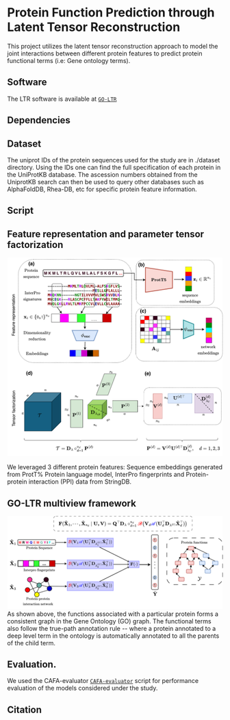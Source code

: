 # Protein Function Prediction through Latent Tensor Reconstruction

This project utilizes the latent tensor reconstruction approach to model the joint interactions between different protein features to predict protein functional terms (i.e: Gene ontology terms).

## Software
The LTR software is available at [`GO-LTR`](https://github.com/aalto-ics-kepaco/GO_LTR/tree/main)

## Dependencies

## Dataset
The uniprot IDs of the protein sequences used for the study are in ./dataset directory.
Using the IDs one can find the full specification of each protein in the UniProtKB database.
The ascession numbers obtained from the UniprotKB search can then be used to query other databases such as AlphaFoldDB, Rhea-DB, etc for specific protein feature information.

## Script

## Feature representation and parameter tensor factorization

![Image Alt text](./images/Feature_representation_tensor_factorization.png "Feature representation and Tensor factorization employed in GO-LTR")

We leveraged 3 different protein features: Sequence embeddings generated from ProtT% Protein language model, InterPro fingerprints and Protein-protein interaction (PPI) data from StringDB.

## GO-LTR multiview framework
![Image Alt text](./images/GO_LTR_multiview_workflow.png "Illustration of the GO-LTR multiview workflow")
As shown above, the functions associated with a particular protein forms a consistent graph in the Gene Ontology (GO) graph. The functional terms also follow the true-path annotation rule -- where a protein annotated to a deep level term in the ontology is automatically annotated to all the parents of the child term. 



## Evaluation. 
We used the CAFA-evaluator [`CAFA-evaluator`](https://github.com/BioComputingUP/CAFA-evaluator/tree/kaggle) script for performance evaluation of the models considered under the study.


## Citation

 
